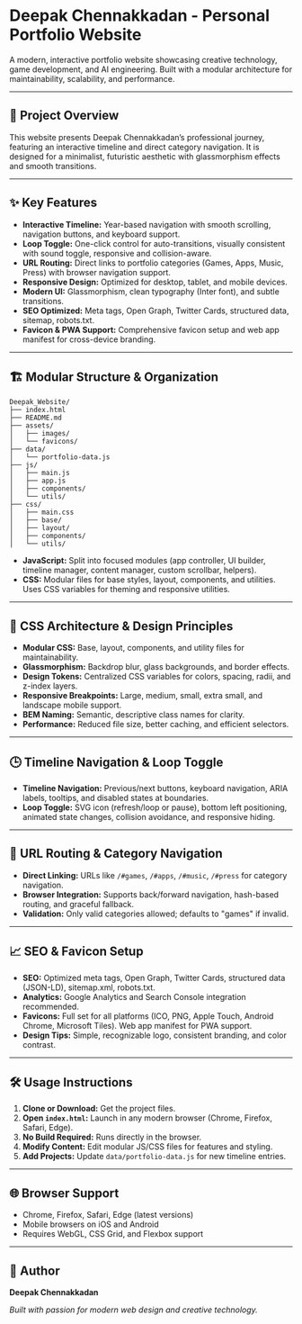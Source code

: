 # Deepak Chennakkadan - Personal Portfolio Website

A modern, interactive portfolio website showcasing creative technology, game development, and AI engineering. Built with a modular architecture for maintainability, scalability, and performance.

---

## 🚀 Project Overview

This website presents Deepak Chennakkadan’s professional journey, featuring an interactive timeline and direct category navigation. It is designed for a minimalist, futuristic aesthetic with glassmorphism effects and smooth transitions.

---

## ✨ Key Features

- **Interactive Timeline:** Year-based navigation with smooth scrolling, navigation buttons, and keyboard support.
- **Loop Toggle:** One-click control for auto-transitions, visually consistent with sound toggle, responsive and collision-aware.
- **URL Routing:** Direct links to portfolio categories (Games, Apps, Music, Press) with browser navigation support.
- **Responsive Design:** Optimized for desktop, tablet, and mobile devices.
- **Modern UI:** Glassmorphism, clean typography (Inter font), and subtle transitions.
- **SEO Optimized:** Meta tags, Open Graph, Twitter Cards, structured data, sitemap, robots.txt.
- **Favicon & PWA Support:** Comprehensive favicon setup and web app manifest for cross-device branding.

---

## 🏗️ Modular Structure & Organization

```
Deepak_Website/
├── index.html
├── README.md
├── assets/
│   ├── images/
│   └── favicons/
├── data/
│   └── portfolio-data.js
├── js/
│   ├── main.js
│   ├── app.js
│   ├── components/
│   └── utils/
├── css/
│   ├── main.css
│   ├── base/
│   ├── layout/
│   ├── components/
│   └── utils/
```

- **JavaScript:** Split into focused modules (app controller, UI builder, timeline manager, content manager, custom scrollbar, helpers).
- **CSS:** Modular files for base styles, layout, components, and utilities. Uses CSS variables for theming and responsive utilities.

---

## 🎨 CSS Architecture & Design Principles

- **Modular CSS:** Base, layout, components, and utility files for maintainability.
- **Glassmorphism:** Backdrop blur, glass backgrounds, and border effects.
- **Design Tokens:** Centralized CSS variables for colors, spacing, radii, and z-index layers.
- **Responsive Breakpoints:** Large, medium, small, extra small, and landscape mobile support.
- **BEM Naming:** Semantic, descriptive class names for clarity.
- **Performance:** Reduced file size, better caching, and efficient selectors.

---

## 🕒 Timeline Navigation & Loop Toggle

- **Timeline Navigation:** Previous/next buttons, keyboard navigation, ARIA labels, tooltips, and disabled states at boundaries.
- **Loop Toggle:** SVG icon (refresh/loop or pause), bottom left positioning, animated state changes, collision avoidance, and responsive hiding.

---

## 🔗 URL Routing & Category Navigation

- **Direct Linking:** URLs like `/#games`, `/#apps`, `/#music`, `/#press` for category navigation.
- **Browser Integration:** Supports back/forward navigation, hash-based routing, and graceful fallback.
- **Validation:** Only valid categories allowed; defaults to "games" if invalid.

---

## 📈 SEO & Favicon Setup

- **SEO:** Optimized meta tags, Open Graph, Twitter Cards, structured data (JSON-LD), sitemap.xml, robots.txt.
- **Analytics:** Google Analytics and Search Console integration recommended.
- **Favicons:** Full set for all platforms (ICO, PNG, Apple Touch, Android Chrome, Microsoft Tiles). Web app manifest for PWA support.
- **Design Tips:** Simple, recognizable logo, consistent branding, and color contrast.

---

## 🛠️ Usage Instructions

1. **Clone or Download:** Get the project files.
2. **Open `index.html`:** Launch in any modern browser (Chrome, Firefox, Safari, Edge).
3. **No Build Required:** Runs directly in the browser.
4. **Modify Content:** Edit modular JS/CSS files for features and styling.
5. **Add Projects:** Update `data/portfolio-data.js` for new timeline entries.

---

## 🌐 Browser Support

- Chrome, Firefox, Safari, Edge (latest versions)
- Mobile browsers on iOS and Android
- Requires WebGL, CSS Grid, and Flexbox support

---


## 👤 Author

**Deepak Chennakkadan**

*Built with passion for modern web design and creative technology.*
